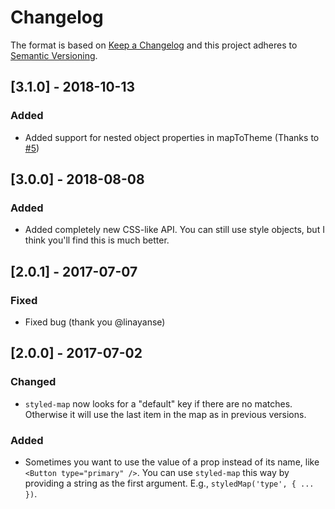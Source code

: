 # Changelog

The format is based on [Keep a Changelog](http://keepachangelog.com/en/1.0.0/)
and this project adheres to [Semantic Versioning](http://semver.org/spec/v2.0.0.html).

## [3.1.0] - 2018-10-13
### Added
- Added support for nested object properties in mapToTheme (Thanks to [#5](https://github.com/scf4/styled-map/pull/5))

## [3.0.0] - 2018-08-08
### Added
- Added completely new CSS-like API. You can still use style objects, but I think you'll find this is much better.

## [2.0.1] - 2017-07-07
### Fixed
- Fixed bug (thank you @linayanse)

## [2.0.0] - 2017-07-02
### Changed
- `styled-map` now looks for a "default" key if there are no matches. Otherwise it will use the last item in the map as in previous versions.

### Added
- Sometimes you want to use the value of a prop instead of its name, like `<Button type="primary" />`. You can use `styled-map` this way by providing a string as the first argument. E.g., `styledMap('type', { ... })`.
